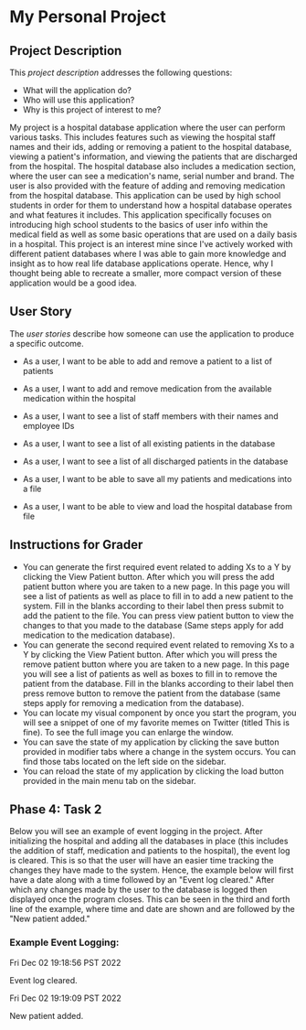 # My Personal Project
## Project Description

This *project description* addresses the following questions:
- What will the application do?
- Who will use this application?
- Why is this project of interest to me?

My project is a hospital database application where the user can perform various tasks.
This includes features such as viewing the hospital staff names and their ids, adding or removing
a patient to the hospital database, viewing a patient's information, and viewing the patients
that are discharged from the hospital. The hospital database also includes a medication 
section, where the user can see a medication's name, serial number and brand. The user 
is also provided with the feature of adding and removing medication from the hospital
database. This application can be used by high school students in order for them to understand 
how a hospital database operates and what features it includes. This application specifically
focuses on introducing high school students to the basics of user info within the medical
field as well as some basic operations that are used on a daily basis in a hospital. This project 
is an interest mine since I've actively worked with different patient databases where I was able 
to gain more knowledge and insight as to how real life database applications operate. Hence, why I 
thought being able to recreate a smaller, more compact version of these application would
be a good idea.

## User Story

The *user stories* describe how someone can use the application to produce a 
specific outcome.
- As a user, I want to be able to add and remove a patient to a list of patients
- As a user, I want to add and remove medication from the available medication within the hospital
- As a user, I want to see a list of staff members with their names and employee IDs
- As a user, I want to see a list of all existing patients in the database
- As a user, I want to see a list of all discharged patients in the database

- As a user, I want to be able to save all my patients and medications into a file
- As a user, I want to be able to view and load the hospital database from file

## Instructions for Grader

- You can generate the first required event related to adding Xs to a Y by clicking 
the View Patient button. After which you will press the add patient button
where you are taken to a new page. In this page you will see a list of patients
as well as place to fill in to add a new patient to the system. Fill in the blanks
according to their label then press submit to add the patient to the file. You can press 
view patient button to view the changes to that you made to the database (Same steps
 apply for add medication to the medication database).
- You can generate the second required event related to removing Xs to a Y by clicking
  the View Patient button. After which you will press the remove patient button
  where you are taken to a new page. In this page you will see a list of patients
  as well as boxes to fill in to remove the patient from the database. Fill in the blanks
  according to their label then press remove button to remove the patient from the 
database (same steps apply for removing a medication from the database).
- You can locate my visual component by once you start the program, you will see
a snippet of one of my favorite memes on Twitter (titled This is fine). To see the 
full image you can enlarge the window.
- You can save the state of my application by clicking the save button
provided in modifier tabs where a change in the system occurs. You can find those
 tabs located on the left side on the sidebar.
- You can reload the state of my application by clicking the load button provided
in the main menu tab on the sidebar.

## Phase 4: Task 2
Below you will see an example of event logging in the project. After initializing the 
hospital and adding all the databases in place (this includes the addition of staff, 
medication and patients to the hospital), the event log is cleared. This is 
so that the user will have an easier time tracking the changes they have made to the 
system. Hence, the example below will first have a date along with a time followed by an
"Event log cleared." After which any changes made by the user 
to the database is logged then displayed once the program closes. This can be seen in 
the third and forth line of the example, where time and date are shown and are followed 
by the "New patient added."

### Example Event Logging: 

Fri Dec 02 19:18:56 PST 2022

Event log cleared.

Fri Dec 02 19:19:09 PST 2022

New patient added.

